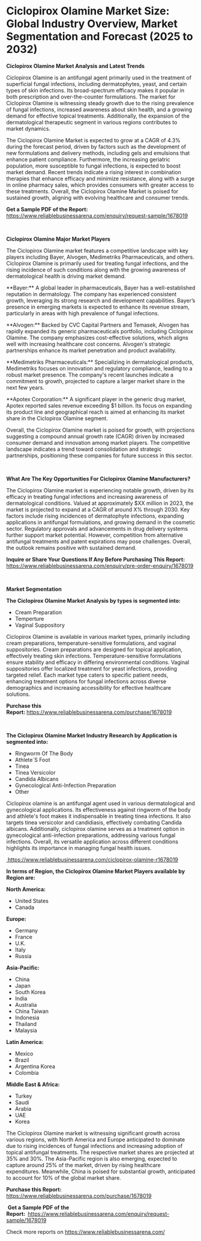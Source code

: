 <p><h1>Ciclopirox Olamine Market Size: Global Industry Overview, Market Segmentation and Forecast (2025 to 2032)</h1></p><p><strong>Ciclopirox Olamine Market Analysis and Latest Trends</strong></p>
<p><p>Ciclopirox Olamine is an antifungal agent primarily used in the treatment of superficial fungal infections, including dermatophytes, yeast, and certain types of skin infections. Its broad-spectrum efficacy makes it popular in both prescription and over-the-counter formulations. The market for Ciclopirox Olamine is witnessing steady growth due to the rising prevalence of fungal infections, increased awareness about skin health, and a growing demand for effective topical treatments. Additionally, the expansion of the dermatological therapeutic segment in various regions contributes to market dynamics.</p><p>The Ciclopirox Olamine Market is expected to grow at a CAGR of 4.3% during the forecast period, driven by factors such as the development of new formulations and delivery methods, including gels and emulsions that enhance patient compliance. Furthermore, the increasing geriatric population, more susceptible to fungal infections, is expected to boost market demand. Recent trends indicate a rising interest in combination therapies that enhance efficacy and minimize resistance, along with a surge in online pharmacy sales, which provides consumers with greater access to these treatments. Overall, the Ciclopirox Olamine Market is poised for sustained growth, aligning with evolving healthcare and consumer trends.</p></p>
<p><strong>Get a Sample PDF of the Report:&nbsp;</strong> <a href="https://www.reliablebusinessarena.com/enquiry/request-sample/1678019?utm_campaign=2330&utm_medium=2&utm_source=Github&utm_content=ia&utm_term=28022025&utm_id=ciclopirox-olamine">https://www.reliablebusinessarena.com/enquiry/request-sample/1678019</a></p>
<p>&nbsp;</p>
<p><strong>Ciclopirox Olamine Major Market Players</strong></p>
<p><p>The Ciclopirox Olamine market features a competitive landscape with key players including Bayer, Alvogen, Medimetriks Pharmaceuticals, and others. Ciclopirox Olamine is primarily used for treating fungal infections, and the rising incidence of such conditions along with the growing awareness of dermatological health is driving market demand.</p><p>**Bayer:** A global leader in pharmaceuticals, Bayer has a well-established reputation in dermatology. The company has experienced consistent growth, leveraging its strong research and development capabilities. Bayer’s presence in emerging markets is expected to enhance its revenue stream, particularly in areas with high prevalence of fungal infections.</p><p>**Alvogen:** Backed by CVC Capital Partners and Temasek, Alvogen has rapidly expanded its generic pharmaceuticals portfolio, including Ciclopirox Olamine. The company emphasizes cost-effective solutions, which aligns well with increasing healthcare cost concerns. Alvogen's strategic partnerships enhance its market penetration and product availability.</p><p>**Medimetriks Pharmaceuticals:** Specializing in dermatological products, Medimetriks focuses on innovation and regulatory compliance, leading to a robust market presence. The company's recent launches indicate a commitment to growth, projected to capture a larger market share in the next few years.</p><p>**Apotex Corporation:** A significant player in the generic drug market, Apotex reported sales revenue exceeding $1 billion. Its focus on expanding its product line and geographical reach is aimed at enhancing its market share in the Ciclopirox Olamine segment.</p><p>Overall, the Ciclopirox Olamine market is poised for growth, with projections suggesting a compound annual growth rate (CAGR) driven by increased consumer demand and innovation among market players. The competitive landscape indicates a trend toward consolidation and strategic partnerships, positioning these companies for future success in this sector.</p></p>
<p>&nbsp;</p>
<p><strong>What Are The Key Opportunities For Ciclopirox Olamine Manufacturers?</strong></p>
<p><p>The Ciclopirox Olamine market is experiencing notable growth, driven by its efficacy in treating fungal infections and increasing awareness of dermatological conditions. Valued at approximately $XX million in 2023, the market is projected to expand at a CAGR of around X% through 2030. Key factors include rising incidences of dermatophyte infections, expanding applications in antifungal formulations, and growing demand in the cosmetic sector. Regulatory approvals and advancements in drug delivery systems further support market potential. However, competition from alternative antifungal treatments and patent expirations may pose challenges. Overall, the outlook remains positive with sustained demand.</p></p>
<p><strong>Inquire or Share Your Questions If Any Before Purchasing This Report:</strong> <a href="https://www.reliablebusinessarena.com/enquiry/pre-order-enquiry/1678019?utm_campaign=2330&utm_medium=2&utm_source=Github&utm_content=ia&utm_term=28022025&utm_id=ciclopirox-olamine">https://www.reliablebusinessarena.com/enquiry/pre-order-enquiry/1678019</a></p>
<p>&nbsp;</p>
<p><strong>Market Segmentation</strong></p>
<p><strong>The Ciclopirox Olamine Market Analysis by types is segmented into:</strong></p>
<p><ul><li>Cream Preparation</li><li>Temperture</li><li>Vaginal Suppository</li></ul></p>
<p><p>Ciclopirox Olamine is available in various market types, primarily including cream preparations, temperature-sensitive formulations, and vaginal suppositories. Cream preparations are designed for topical application, effectively treating skin infections. Temperature-sensitive formulations ensure stability and efficacy in differing environmental conditions. Vaginal suppositories offer localized treatment for yeast infections, providing targeted relief. Each market type caters to specific patient needs, enhancing treatment options for fungal infections across diverse demographics and increasing accessibility for effective healthcare solutions.</p></p>
<p><strong>Purchase this Report:&nbsp;</strong><a href="https://www.reliablebusinessarena.com/purchase/1678019?utm_campaign=2330&utm_medium=2&utm_source=Github&utm_content=ia&utm_term=28022025&utm_id=ciclopirox-olamine">https://www.reliablebusinessarena.com/purchase/1678019</a></p>
<p>&nbsp;</p>
<p><strong>The Ciclopirox Olamine Market Industry Research by Application is segmented into:</strong></p>
<p><ul><li>Ringworm Of The Body</li><li>Athlete`S Foot</li><li>Tinea</li><li>Tinea Versicolor</li><li>Candida Albicans</li><li>Gynecological Anti-Infection Preparation</li><li>Other</li></ul></p>
<p><p>Ciclopirox olamine is an antifungal agent used in various dermatological and gynecological applications. Its effectiveness against ringworm of the body and athlete's foot makes it indispensable in treating tinea infections. It also targets tinea versicolor and candidiasis, effectively combating Candida albicans. Additionally, ciclopirox olamine serves as a treatment option in gynecological anti-infection preparations, addressing various fungal infections. Overall, its versatile application across different conditions highlights its importance in managing fungal health issues.</p></p>
<p><a href="https://www.reliablebusinessarena.com/ciclopirox-olamine-r1678019?utm_campaign=2330&utm_medium=2&utm_source=Github&utm_content=ia&utm_term=28022025&utm_id=ciclopirox-olamine">&nbsp;https://www.reliablebusinessarena.com/ciclopirox-olamine-r1678019</a></p>
<p><strong>In terms of Region, the Ciclopirox Olamine Market Players available by Region are:</strong></p>
<p>
    <p> <strong> North America: </strong>
        <ul>
            <li>United States</li>
            <li>Canada</li>
        </ul>
        </p> 
    <p> <strong> Europe: </strong>
        <ul>
            <li>Germany</li>
            <li>France</li>
            <li>U.K.</li>
            <li>Italy</li>
            <li>Russia</li>
        </ul>
        </p> 
    <p> <strong> Asia-Pacific: </strong>
        <ul>
            <li>China</li>
            <li>Japan</li>
            <li>South Korea</li>
            <li>India</li>
            <li>Australia</li>
            <li>China Taiwan</li>
            <li>Indonesia</li>
            <li>Thailand</li>
            <li>Malaysia</li>
        </ul>
        </p> 
    <p> <strong> Latin America: </strong>
        <ul>
            <li>Mexico</li>
            <li>Brazil</li>
            <li>Argentina Korea</li>
            <li>Colombia</li>
        </ul>
        </p> 
    <p> <strong> Middle East & Africa: </strong>
        <ul>
            <li>Turkey</li>
            <li>Saudi</li>
            <li>Arabia</li>
            <li>UAE</li>
            <li>Korea</li>
        </ul>
    </p>
    </p>
<p><p>The Ciclopirox Olamine market is witnessing significant growth across various regions, with North America and Europe anticipated to dominate due to rising incidences of fungal infections and increasing adoption of topical antifungal treatments. The respective market shares are projected at 35% and 30%. The Asia-Pacific region is also emerging, expected to capture around 25% of the market, driven by rising healthcare expenditures. Meanwhile, China is poised for substantial growth, anticipated to account for 10% of the global market share.</p></p>
<p><strong>Purchase this Report: </strong><a href="https://www.reliablebusinessarena.com/purchase/1678019?utm_campaign=2330&utm_medium=2&utm_source=Github&utm_content=ia&utm_term=28022025&utm_id=ciclopirox-olamine">https://www.reliablebusinessarena.com/purchase/1678019</a></p>
<p>&nbsp;<strong>Get a Sample PDF of the Report:&nbsp;&nbsp;</strong><a href="https://www.reliablebusinessarena.com/enquiry/request-sample/1678019?utm_campaign=2330&utm_medium=2&utm_source=Github&utm_content=ia&utm_term=28022025&utm_id=ciclopirox-olamine">https://www.reliablebusinessarena.com/enquiry/request-sample/1678019</a></p>
<p><strong></strong></p>
<p>Check more reports on <a href="https://www.reliablebusinessarena.com/?utm_campaign=2330&utm_medium=2&utm_source=Github&utm_content=ia&utm_term=28022025&utm_id=ciclopirox-olamine">https://www.reliablebusinessarena.com/</a></p>